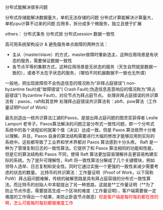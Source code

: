 分布式能解决很多问题

分布式存储能解决数据量大，单机无法存储的问题
分布式计算能解决计算量大，单机cpu计算不过来的问题
应用多，拆分成多个微服务，独立且便于扩展




others：
分布式事务
分布式锁
分布式session
数据一致性



高可用系统架构设计 & 避免服务单点故障的两种方法：
- 主从（master/slave）的方式，master故障时重新选主，这种应用场景是有状态的服务，需要保证数据一致性
- 各节点平等的集群方式，这种应用场景是无状态的服务（天生自然就是数据一致的），或者不太在乎状态的服务，（哪怕不同机器数据不一致也无所谓）

一般地，把出现故障但不会伪造信息的情况称为“非拜占庭错误”( non-byzantine fault)或“故障错误”( Crash Fault);伪造信息恶意响应的情况称为“拜占庭错误”( Byzantine Fault)，对应节点为拜占庭节点。
处理非拜占庭错误的共识算法有：paxos、raft和其变种
处理拜占庭错误共识算法有：pbft、pow算法（工作量证明Proof of Work）

最先创造出一统共识算法江湖的Paxos，是提出拜占庭问题的图灵奖获得者 Leslie Lamport 老爷子。Paxos算法解决的问题正是分布式一致性问题，即一个分布式系统中的各个进程如何就某个值（决议）达成一致。但是 Paxos 算法依然十分难以理解。并且，Paxos 自身的算法结构需要进行大幅的修改才能够应用到实际的系统中。这些都导致了工业界和学术界都对 Paxos 算法感到十分头疼。
Raft 是一种为了管理复制日志的一致性算法。它提供了和 Paxos 算法相同的功能和性能，但是它的算法结构和 Paxos 不同，使得 Raft 算法更加容易理解并且更容易构建实际的系统。为了提升可理解性，Raft 将一致性算法分解成了几个关键模块，例如领导人选举、日志复制和安全性。同时它通过实施一个更强的一致性来减少需要考虑的状态的数量。
比特币的共识算法：工作量证明（Proof of Work，以下简称 PoW）拜占庭问题难解，传统的破解思路是具有拜占庭容错的分布式一致性算法。而比特币的创始人中本聪提出了另一种思路，这就是**工作量证明（**为了防止节点作恶，需要提高生成一个区块的难度（工作量证明），客户端需要做一定难度的工作得出一个结果，来防止卧底节点做恶）<font color=red>但是客户端是每时每刻都在改的啊，怎么可能每时每刻都做难度工作</font>
